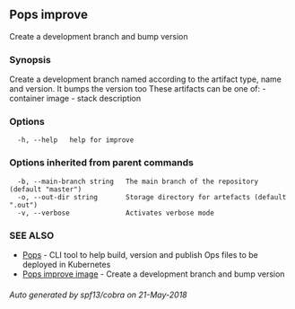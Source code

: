 ## Pops improve

Create a development branch and bump version

### Synopsis

Create a development branch named according to the artifact type, name and version.
	It bumps the version too
	These artifacts can be one of:
	- container image
	- stack description

### Options

```
  -h, --help   help for improve
```

### Options inherited from parent commands

```
  -b, --main-branch string   The main branch of the repository (default "master")
  -o, --out-dir string       Storage directory for artefacts (default ".out")
  -v, --verbose              Activates verbose mode
```

### SEE ALSO

* [Pops](Pops.md)	 - CLI tool to help build, version and publish Ops files to be deployed in Kubernetes
* [Pops improve image](Pops_improve_image.md)	 - Create a development branch and bump version

###### Auto generated by spf13/cobra on 21-May-2018
